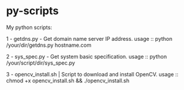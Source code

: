 # py-scripts
My python scripts:

  1 - getdns.py - Get domain name server IP address.
      usage :: python /your/dir/getdns.py hostname.com 

  2 - sys_spec.py - Get system basic specification.
      usage :: python /your/script/dir/sys_spec.py

  3 - opencv_install.sh | Script to download and install OpenCV.
      usage :: chmod +x opencv_install.sh && ./opencv_install.sh
